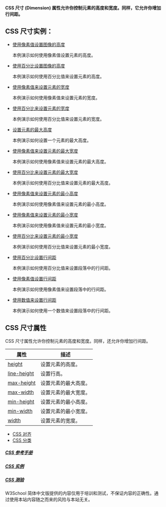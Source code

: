 **CSS 尺寸 (Dimension) 属性允许你控制元素的高度和宽度。同样，它允许你增加行间距。**

## CSS 尺寸实例：

- [使用像素值设置图像的高度](http://www.w3school.com.cn/tiy/t.asp?f=csse_dim_height)

  本例演示如何使用像素值设置元素的高度。

- [使用百分比设置图像的高度](http://www.w3school.com.cn/tiy/t.asp?f=csse_dim_height_percent)

  本例演示如何使用百分比值来设置元素的高度。

- [使用像素值来设置元素的宽度](http://www.w3school.com.cn/tiy/t.asp?f=csse_dim_width)

  本例演示如何使用像素值来设置元素的宽度。

- [使用百分比来设置元素的宽度](http://www.w3school.com.cn/tiy/t.asp?f=csse_dim_width_percent)

  本例演示如何使用百分比值来设置元素的宽度。

- [设置元素的最大高度](http://www.w3school.com.cn/tiy/t.asp?f=csse_dim_max-height)

  本例演示如何设置一个元素的最大高度。

- [使用像素值来设置元素的最大宽度](http://www.w3school.com.cn/tiy/t.asp?f=csse_dim_max-width)

  本例演示如何使用像素值来设置元素的最大高度。

- [使用百分比来设置元素的最大宽度](http://www.w3school.com.cn/tiy/t.asp?f=csse_dim_max-width_percent)

  本例演示如何使用百分比值来设置元素的最大高度。

- [使用像素值来设置元素的最小高度](http://www.w3school.com.cn/tiy/t.asp?f=csse_dim_min-height)

  本例演示如何使用像素值来设置元素的最小高度。

- [使用像素值来设置元素的最小宽度](http://www.w3school.com.cn/tiy/t.asp?f=csse_dim_min-width)

  本例演示如何使用像素值来设置元素的最小宽度。

- [使用百分比来设置元素的最小宽度](http://www.w3school.com.cn/tiy/t.asp?f=csse_dim_min-width_percent)

  本例演示如何使用百分比值来设置元素的最小宽度。

- [使用百分比设置行间距](http://www.w3school.com.cn/tiy/t.asp?f=csse_dim_line-height_percent)

  本例演示如何使用百分比值来设置段落中的行间距。

- [使用像素值设置行间距](http://www.w3school.com.cn/tiy/t.asp?f=csse_dim_line-height_pixel)

  本例演示如何使用像素值来设置段落中的行间距。

- [使用数值来设置行间距](http://www.w3school.com.cn/tiy/t.asp?f=csse_dim_line-height_number)

  本例演示如何使用一个数值来设置段落中的行间距。

## CSS 尺寸属性

CSS 尺寸属性允许你控制元素的高度和宽度。同样，还允许你增加行间距。

| 属性                                                         | 描述                 |
| ------------------------------------------------------------ | -------------------- |
| [height](http://www.w3school.com.cn/cssref/pr_dim_height.asp) | 设置元素的高度。     |
| [line-height](http://www.w3school.com.cn/cssref/pr_dim_line-height.asp) | 设置行高。           |
| [max-height](http://www.w3school.com.cn/cssref/pr_dim_max-height.asp) | 设置元素的最大高度。 |
| [max-width](http://www.w3school.com.cn/cssref/pr_dim_max-width.asp) | 设置元素的最大宽度。 |
| [min-height](http://www.w3school.com.cn/cssref/pr_dim_min-height.asp) | 设置元素的最小高度。 |
| [min-width](http://www.w3school.com.cn/cssref/pr_dim_min-width.asp) | 设置元素的最小宽度。 |
| [width](http://www.w3school.com.cn/cssref/pr_dim_width.asp)  | 设置元素的宽度。     |

- [CSS 对齐](http://www.w3school.com.cn/css/css_align.asp)
- [CSS 分类](http://www.w3school.com.cn/css/css_classification.asp)

##### [CSS 参考手册](http://www.w3school.com.cn/cssref/index.asp)

##### [CSS 实例](http://www.w3school.com.cn/example/csse_examples.asp)

##### [CSS 测验](http://www.w3school.com.cn/css/css_quiz.asp)

W3School 简体中文版提供的内容仅用于培训和测试，不保证内容的正确性。通过使用本站内容随之而来的风险与本站无关。